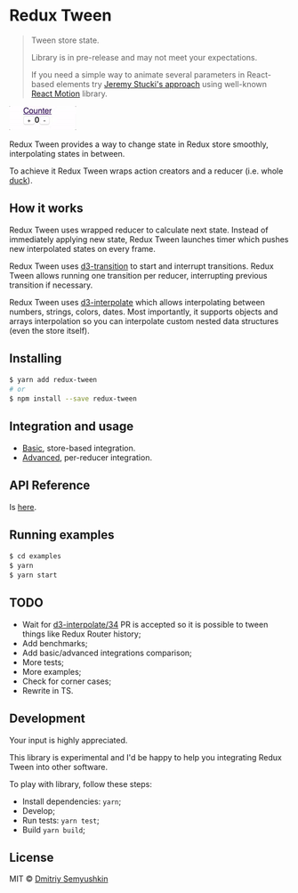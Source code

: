 # Redux Tween

> Tween store state.
>
> Library is in pre-release and may not meet your expectations.
>
> If you need a simple way to animate several parameters in React-based elements try [Jeremy Stucki's approach](https://bl.ocks.org/herrstucki/27dc76b6f8411b4725bb) using well-known [React Motion](https://github.com/chenglou/react-motion) library.

<img src="https://raw.githubusercontent.com/devgru/redux-tween/master/counter.gif" alt="Counter Demo" width="120">

Redux Tween provides a way to change state in Redux store smoothly, interpolating states in between.

To achieve it Redux Tween wraps action creators and a reducer (i.e. whole [duck](https://github.com/erikras/ducks-modular-redux)).

## How it works

Redux Tween uses wrapped reducer to calculate next state. Instead of immediately applying new state, Redux Tween launches timer which pushes new interpolated states on every frame.

Redux Tween uses [d3-transition](https://github.com/d3/d3-transition) to start and interrupt transitions. Redux Tween allows running one transition per reducer, interrupting previous transition if necessary.

Redux Tween uses [d3-interpolate](https://github.com/d3/d3-interpolate) which allows interpolating between numbers, strings, colors, dates. Most importantly, it supports objects and arrays interpolation so you can interpolate custom nested data structures (even the store itself).

## Installing

```sh
$ yarn add redux-tween
# or
$ npm install --save redux-tween
```

## Integration and usage

- [Basic](./docs/BASIC.md), store-based integration.
- [Advanced](./docs/ADVANCED.md), per-reducer integration.


## API Reference

Is [here](./docs/API.md).

## Running examples

```sh
$ cd examples
$ yarn
$ yarn start
```

## TODO

- Wait for [d3-interpolate/34](https://github.com/d3/d3-interpolate/pull/34) PR is accepted so it is possible to tween things like Redux Router history;
- Add benchmarks;
- Add basic/advanced integrations comparison;
- More tests;
- More examples;
- Check for corner cases;
- Rewrite in TS.

## Development

Your input is highly appreciated.

This library is experimental and I'd be happy to help you integrating Redux Tween into other software.

To play with library, follow these steps:

* Install dependencies: `yarn`;
* Develop;
* Run tests: `yarn test`;
* Build `yarn build`;

## License

MIT © [Dmitriy Semyushkin](https://devg.ru)
